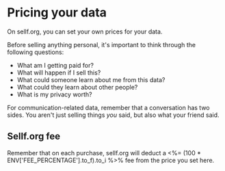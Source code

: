 # Pricing your data

On sellf.org, you can set your own prices for your data.

Before selling anything personal, it's important to think through the following questions:

*   What am I getting paid for?
*   What will happen if I sell this?
*   What could someone learn about me from this data?
*   What could they learn about other people?
*   What is my privacy worth?

For communication-related data, remember that a conversation has two sides. You aren't just selling things *you* said, but also what your friend said.

## Sellf.org fee

Remember that on each purchase, sellf.org will deduct a <%= (100 * ENV['FEE_PERCENTAGE'].to_f).to_i %>% fee from the price you set here.
